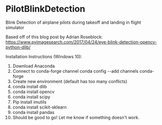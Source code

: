 # PilotBlinkDetection
Blink Detection of airplane pilots during takeoff and landing in flight simulator  
  
Based off of this blog post by Adrian Roseblock:  
https://www.pyimagesearch.com/2017/04/24/eye-blink-detection-opencv-python-dlib/  

Installation Instructions (Windows 10):
1. Download Anaconda
2. Connect to conda-forge channel
    conda config --add channels conda-forge 
3. Create new environment (default has too many conflicts)
4. conda install dlib
5. conda install opencv
7. conda install scipy
6. Pip install imutils
8. conda install scikit-sklearn
9. conda install pandas
10. Should be good to go! Let me know if something doesn't work.

